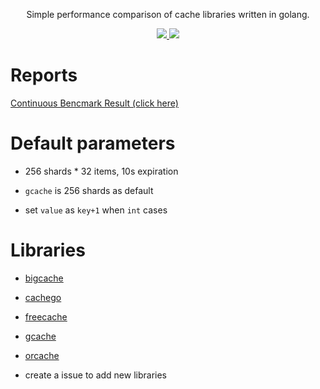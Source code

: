 
<p align="center">Simple performance comparison of cache libraries written in golang.</p>
<p align="center">
  <a href="https://github.com/benchplus/gocache/actions?query=workflow%3A%22gocache%22" alt="action status">
    <img src="https://github.com/benchplus/gocache/workflows/gocache/badge.svg"/>
  </a>
  <a href="https://benchplus.github.io/gocache/dev/bench/" alt="report">
    <img src="https://img.shields.io/badge/report-click--me-brightgreen.svg?style=flat">
  </a>
</p>


# Reports

[Continuous Bencmark Result (click here) ](https://benchplus.github.io/gocache/dev/bench/)


# Default parameters

- 256 shards * 32 items, 10s expiration

- `gcache` is 256 shards as default

- set `value` as `key+1` when `int` cases

# Libraries

- [bigcache](https://github.com/allegro/bigcache)

- [cachego](https://github.com/FishGoddess/cachego)

- [freecache](https://github.com/coocood/freecache)

- [gcache](https://github.com/bluele/gcache)

- [orcache](https://github.com/orca-zhang/orcache)

- create a issue to add new libraries
